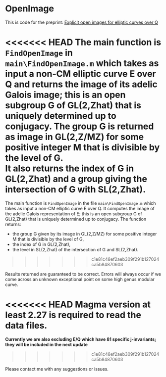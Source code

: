 # OpenImage

This is code for the preprint: [Explicit open images for elliptic curves over Q](https://arxiv.org/abs/2206.14959v1)

<<<<<<< HEAD
The main function is `FindOpenImage` in `main\FindOpenImage.m` which takes as input a non-CM elliptic curve E over Q and returns the image of its adelic Galois image; this is an open subgroup G of GL(2,Zhat) that is uniquely determined up to conjugacy.  The group G is returned as image in GL(2,Z/MZ) for some positive integer M that is divisible by the level of G.  
It also returns the index of G in GL(2,Zhat) and a group giving the intersection of G with SL(2,Zhat).
=======
The main function is `FindOpenImage` in the file `main\FindOpenImage.m` which takes as input a non-CM elliptic curve E over Q.  It computes the image of the adelic Galois representation of E; this is an open subgroup G of GL(2,Zhat) that is uniquely determined up to conjugacy.  The function returns:
* the group G given by its image in GL(2,Z/MZ) for some positive integer M that is divisible by the level of G,
* the index of G in GL(2,Zhat),
* the level in SL(2,Zhat) of the intersection of G and SL(2,Zhat).
>>>>>>> c1e81c48ef2aeb309f291b127024ca5b84870603

Results returned are guaranteed to be correct.   Errors will always occur if we come across an unknown exceptional point on some high genus modular curve.

<<<<<<< HEAD
Magma version at least 2.27 is required to read the data files.
=======
**Currently we are also excluding E/Q which have 81 specific j-invariants; they will be included in the next update**
>>>>>>> c1e81c48ef2aeb309f291b127024ca5b84870603

Please contact me with any suggestions or issues.



